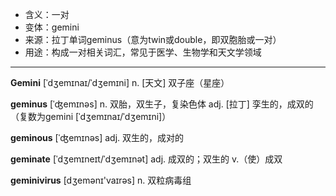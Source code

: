 - <span class="definition">含义：一对</span>
- <span class="definition">变体：gemini</span>
- <span class="definition">来源：拉丁单词geminus（意为twin或double，即双胞胎或一对）</span>
- <span class="definition">用途：构成一对相关词汇，常见于医学、生物学和天文学领域</span>

---

<span class="vocabulary">**Gemini**</span> [ˈdʒemɪnaɪ/ˈdʒemɪni] n. [天文] 双子座（星座）

<span class="vocabulary">**geminus**</span> [ˈʤemɪnəs] n. 双胎，双生子，复染色体 adj. [拉丁] 孪生的，成双的（复数为gemini [ˈdʒemɪnaɪ/ˈdʒemɪni]）

<span class="vocabulary">**geminous**</span> [ˈʤemɪnəs] adj. 双生的，成对的 

<span class="vocabulary">**geminate**</span> [ˈdʒemɪneɪt/ˈdʒemɪnət] adj. 成双的；双生的 v.（使）成双

<span class="vocabulary">**geminivirus**</span> [dʒemənɪ'vaɪrəs] n. 双粒病毒组

